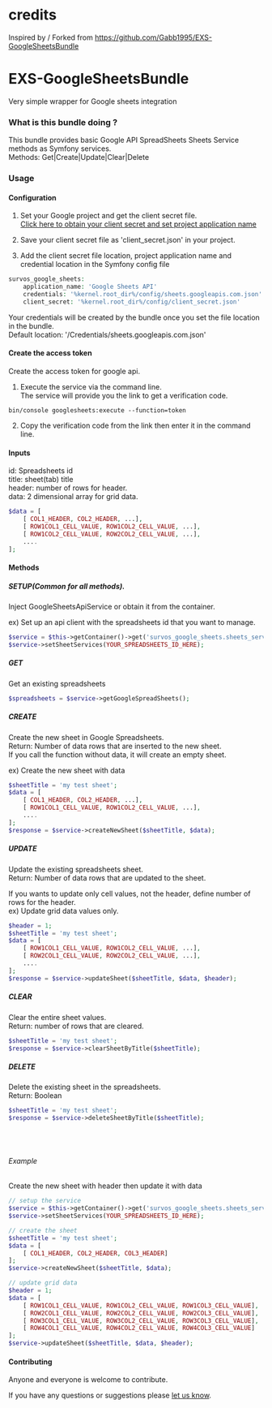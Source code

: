 # credits

Inspired by / Forked from https://github.com/Gabb1995/EXS-GoogleSheetsBundle



# EXS-GoogleSheetsBundle
Very simple wrapper for Google sheets integration

### What is this bundle doing ?
This bundle provides basic Google API SpreadSheets Sheets Service methods as Symfony services.<br>
Methods: Get|Create|Update|Clear|Delete


### Usage

#### Configuration

1. Set your Google project and get the client secret file.<br>[Click here to obtain your client secret and set project application name](https://developers.google.com/sheets/api/quickstart/php)

2. Save your client secret file as 'client_secret.json' in your project.

3. Add the client secret file location, project application name and credential location in the Symfony config file
``` php
survos_google_sheets:
    application_name: 'Google Sheets API'
    credentials: '%kernel.root_dir%/config/sheets.googleapis.com.json'
    client_secret: '%kernel.root_dir%/config/client_secret.json'
```
Your credentials will be created by the bundle once you set the file location in the bundle.<br>
Default location: '/Credentials/sheets.googleapis.com.json'

#### Create the access token

Create the access token for google api.

1. Execute the service via the command line.<br>
The service will provide you the link to get a verification code.
``` shell
bin/console googlesheets:execute --function=token
```

2. Copy the verification code from the link then enter it in the command line.


#### Inputs
id: Spreadsheets id<br>
title: sheet(tab) title<br> 
header: number of rows for header.<br>
data: 2 dimensional array for grid data.
``` php
$data = [
    [ COL1_HEADER, COL2_HEADER, ...],
    [ ROW1COL1_CELL_VALUE, ROW1COL2_CELL_VALUE, ...],
    [ ROW1COL2_CELL_VALUE, ROW2COL2_CELL_VALUE, ...],
    ....
];
```


#### Methods

##### SETUP(Common for all methods).
Inject GoogleSheetsApiService or obtain it from the container.

ex) Set up an api client with the spreadsheets id that you want to manage. 

``` php
$service = $this->getContainer()->get('survos_google_sheets.sheets_service');
$service->setSheetServices(YOUR_SPREADSHEETS_ID_HERE);
```

##### GET
Get an existing spreadsheets

``` php
$spreadsheets = $service->getGoogleSpreadSheets(); 
```

##### CREATE
Create the new sheet in Google Spreadsheets.<br>
Return: Number of data rows that are inserted to the new sheet.<br>
If you call the function without data, it will create an empty sheet.

ex) Create the new sheet with data
``` php
$sheetTitle = 'my test sheet';
$data = [
    [ COL1_HEADER, COL2_HEADER, ...],
    [ ROW1COL1_CELL_VALUE, ROW1COL2_CELL_VALUE, ...],
    ....
];
$response = $service->createNewSheet($sheetTitle, $data);
```

##### UPDATE
Update the existing spreadsheets sheet.<br>
Return: Number of data rows that are updated to the sheet.

If you wants to update only cell values, not the header, define number of rows for the header.<br>
ex) Update grid data values only.
``` php
$header = 1;
$sheetTitle = 'my test sheet';
$data = [
    [ ROW1COL1_CELL_VALUE, ROW1COL2_CELL_VALUE, ...],
    [ ROW2COL1_CELL_VALUE, ROW2COL2_CELL_VALUE, ...],
    ....
];
$response = $service->updateSheet($sheetTitle, $data, $header);
```


##### CLEAR
Clear the entire sheet values.<br>
Return: number of rows that are cleared.

``` php
$sheetTitle = 'my test sheet';
$response = $service->clearSheetByTitle($sheetTitle);
```

##### DELETE
Delete the existing sheet in the spreadsheets.<br>
Return: Boolean


``` php
$sheetTitle = 'my test sheet';
$response = $service->deleteSheetByTitle($sheetTitle); 
```
<br><br>


###### Example ######
Create the new sheet with header then update it with data
``` php
// setup the service
$service = $this->getContainer()->get('survos_google_sheets.sheets_service');
$service->setSheetServices(YOUR_SPREADSHEETS_ID_HERE);

// create the sheet
$sheetTitle = 'my test sheet';
$data = [
    [ COL1_HEADER, COL2_HEADER, COL3_HEADER]
];
$service->createNewSheet($sheetTitle, $data);

// update grid data
$header = 1;
$data = [
    [ ROW1COL1_CELL_VALUE, ROW1COL2_CELL_VALUE, ROW1COL3_CELL_VALUE],
    [ ROW2COL1_CELL_VALUE, ROW2COL2_CELL_VALUE, ROW2COL3_CELL_VALUE],
    [ ROW3COL1_CELL_VALUE, ROW3COL2_CELL_VALUE, ROW3COL3_CELL_VALUE],
    [ ROW4COL1_CELL_VALUE, ROW4COL2_CELL_VALUE, ROW4COL3_CELL_VALUE]
];
$service->updateSheet($sheetTitle, $data, $header);

```



#### Contributing ####
Anyone and everyone is welcome to contribute.

If you have any questions or suggestions please [let us know][1].


[1]: http://www.ex-situ.com/
